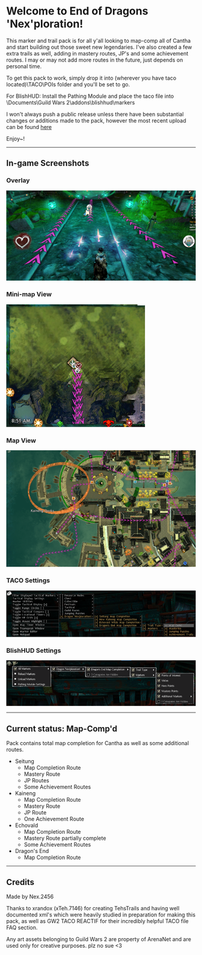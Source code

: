 # Welcome to End of Dragons 'Nex'ploration! 

This marker and trail pack is for all y'all looking to map-comp all of Cantha and start building out those sweet new legendaries. I've also created a few extra trails as well, adding in mastery routes, JP's and some achievement routes. I may or may not add more routes in the future, just depends on personal time.

To get this pack to work, simply drop it into (wherever you have taco located)\TACO\POIs folder and you'll be set to go.

For BlishHUD: Install the Pathing Module and place the taco file into \Documents\Guild Wars 2\addons\blishhud\markers

I won't always push a public release unless there have been substantial changes or additions made to the pack, however the most recent upload can be found <a href="./Nexploration.taco" download>here</a>

Enjoy~!

***

## In-game Screenshots

### Overlay
![TACO Overlay screenshot](./Screenshots/ingame_overlay.png)

### Mini-map View
![Minimap screenshot](./Screenshots/ingame_minimap.png)

### Map View
![Map screenshot](./Screenshots/ingame_map.png)

### TACO Settings
![TACO Settings screenshot](./Screenshots/ingame_settings.png)

### BlishHUD Settings
![BlishHUD Settings screenshot](./Screenshots/ingame_settings_blish.png)



***

## Current status: Map-Comp'd

Pack contains total map completion for Cantha as well as some additional routes.

- Seitung
  - Map Completion Route
  - Mastery Route
  - JP Routes
  - Some Achievement Routes
- Kaineng
  - Map Completion Route
  - Mastery Route
  - JP Route
  - One Achievement Route
- Echovald
  - Map Completion Route
  - Mastery Route partially complete
  - Some Achievement Routes
- Dragon's End
  - Map Completion Route

***

## Credits

Made by Nex.2456

Thanks to xrandox (xTeh.7146) for creating TehsTrails and having well documented xml's which were heavily studied in preparation for making this pack, as well as GW2 TACO REACTIF for their incredibly helpful TACO file FAQ section.

Any art assets belonging to Guild Wars 2 are property of ArenaNet and are used only for creative purposes. plz no sue <3
